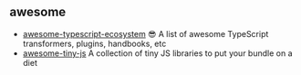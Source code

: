 ## awesome

- [awesome-typescript-ecosystem](https://github.com/madou/awesome-typescript-ecosystem) 😎 A list of awesome TypeScript transformers, plugins, handbooks, etc
- [awesome-tiny-js](https://github.com/thoughtspile/awesome-tiny-js) A collection of tiny JS libraries to put your bundle on a diet